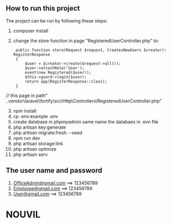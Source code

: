 
## How to run this project

The project can be run by following these steps:
1. composer install
2. change the store function in page "RegisteredUserController.php" to:
 
        public function store(Request $request, CreatesNewUsers $creator): RegisterResponse 
        { 
            $user = $creator->create($request->all());
            $user->attachRole('User');
            event(new Registered($user));
            $this->guard->login($user);
            return app(RegisterResponse::class);
        }
    
// this page in path" ..vendor\laravel\fortify\src\Http\Controllers\RegisteredUserController.php"


3. npm install
4. cp .env.example .env
5. create database in phpmyadmin same name the databaes in .evn file
6. php artisan key:generate
7. php artisan migrate:fresh --seed
8. npm run dev
9. php artisan storage:link
10. php artisan optimize 
11. php artisan serv

## The user name and password 
1. OfficeAdmin@gmail.com ==> 123456789
2. Employee@gmail.com ==> 123456789
3. User@gmail.com ==> 123456789
 

# NOUVIL

